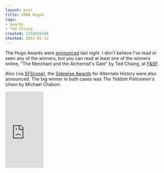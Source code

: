 ```yaml
---
layout: post
title: 2008 Hugos
tags:
- awards
- Ted Chiang
created: 1218420248
checked: 2015-01-31
---
```


The Hugo Awards were <a href="http://www.thehugoawards.org/?p=146">announced</a> last night.  I don't believe I've read or seen any of the winners, but you can read at least one of the winners online, "The Merchant and the Alchemist's Gate" by Ted Chiang, at <a href="https://web.archive.org/web/20080714090343/http://www.sfsite.com/fsf/fiction/tc01.htm">F&SF</a>.

Also (via <a href="http://sfscope.com/2008/08/sidewise-award-winners/">SFScope</a>), the <a href="http://www.uchronia.net/sidewise/">Sidewise Awards</a> for Alternate History were also announced.  The big winner in both cases was <em>The Yiddish Policemen's Union</em> by Michael Chabon:<!--break-->

<iframe src="http://rcm.amazon.com/e/cm?t=mcdema-20&o=1&p=8&l=as1&asins=0007149832&fc1=000000&IS2=1&lt1=_top&m=amazon&lc1=004477&bc1=000000&bg1=FFFFEE&f=ifr&npa=1" style="width:120px;height:240px;" scrolling="no" marginwidth="0" marginheight="0" frameborder="0"></iframe>
